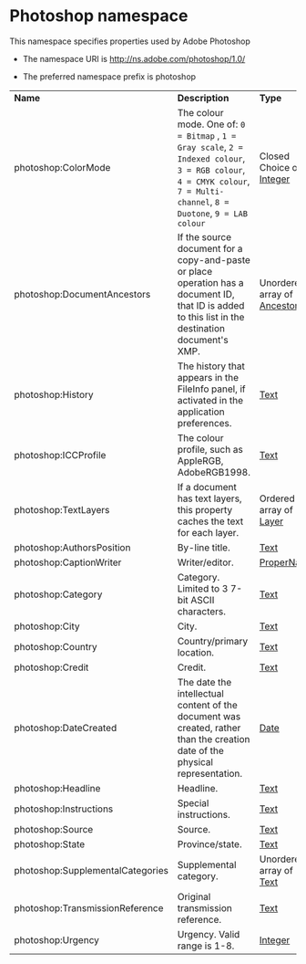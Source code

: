 # Photoshop namespace

This namespace specifies properties used by Adobe Photoshop

- The namespace URI is http://ns.adobe.com/photoshop/1.0/

- The preferred namespace prefix is photoshop

|    |           |    |
|----|-----------|----|
|**Name**|**Description**|**Type**|
|photoshop:ColorMode|The colour mode. One of: `0 = Bitmap` , `1 = Gray scale`,   `2 = Indexed colour`, `3 = RGB colour`, `4 = CMYK colour`, `7 = Multi-channel`, `8 = Duotone`, `9 = LAB colour`|Closed Choice of [Integer](./XMPDataTypes/index.md#integer)|
|photoshop:DocumentAncestors|If the source document for a copy-and-paste or place operation has a document ID, that ID is added to this list in the destination document's XMP.  |Unordered array of [Ancestor](./XMPDataTypes/Ancestor.md)|
|photoshop:History|The history that appears in the FileInfo panel, if activated in the application preferences.  |[Text](./XMPDataTypes/index.md#text)|
|photoshop:ICCProfile|The colour profile, such as AppleRGB, AdobeRGB1998.  |[Text](./XMPDataTypes/index.md#text)|
|photoshop:TextLayers|If a document has text layers, this property caches the text for each layer.  |Ordered array of [Layer](./XMPDataTypes/Layer.md)|
|photoshop:AuthorsPosition|By-line title.  |[Text](./XMPDataTypes/index.md#text)|
|photoshop:CaptionWriter|Writer/editor.  |[ProperName](./XMPDataTypes/index.md#propername)|
|photoshop:Category|Category. Limited to 3 7-bit ASCII characters.  |[Text](./XMPDataTypes/index.md#text)|
|photoshop:City|City.  |[Text](./XMPDataTypes/index.md#text)|
|photoshop:Country|Country/primary location.  |[Text](./XMPDataTypes/index.md#text)|
|photoshop:Credit|Credit.  |[Text](./XMPDataTypes/index.md#text)|
|photoshop:DateCreated|The date the intellectual content of the document was created, rather than the creation date of the physical representation.  |[Date](./XMPDataTypes/index.md#date)|
|photoshop:Headline|Headline.  |[Text](./XMPDataTypes/index.md#text)|
|photoshop:Instructions|Special instructions.  |[Text](./XMPDataTypes/index.md#text)|
|photoshop:Source|Source.  |[Text](./XMPDataTypes/index.md#text)|
|photoshop:State|Province/state.  |[Text](./XMPDataTypes/index.md#text)|
|photoshop:SupplementalCategories|Supplemental category.  |Unordered array of [Text](./XMPDataTypes/index.md#text)|
|photoshop:TransmissionReference|Original transmission reference.  |[Text](./XMPDataTypes/index.md#text)|
|photoshop:Urgency|Urgency. Valid range is 1-8.  |[Integer](./XMPDataTypes/index.md#integer)|
